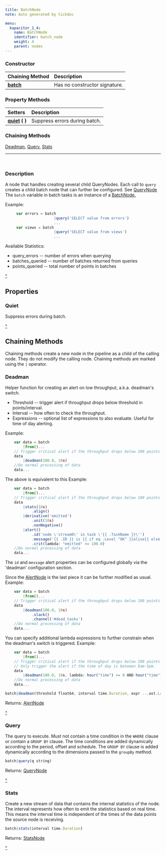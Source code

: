 ```yaml
---
title: BatchNode
note: Auto generated by tickdoc

menu:
  kapacitor_1_4:
    name: BatchNode
    identifier: batch_node
    weight: 4
    parent: nodes
---
```

### Constructor

| Chaining Method | Description |
|:---------|:---------|
| **[batch](#descr)** | Has no constructor signature. |

### Property Methods

| Setters | Description |
|:--------|:------------|
| **[quiet](#quiet)&nbsp;(&nbsp;)** | Suppress errors during batch.  |


### Chaining Methods
[Deadman](/kapacitor/v1.4/nodes/batch_node/#deadman), [Query](/kapacitor/v1.4/nodes/batch_node/#query), [Stats](/kapacitor/v1.4/nodes/batch_node/#stats)
<a id='descr'/><hr/><br/>
### Description

A node that handles creating several child QueryNodes.
Each call to `query` creates a child batch node that
can further be configured. See [QueryNode](/kapacitor/v1.4/nodes/query_node/)
The `batch` variable in batch tasks is an instance of
a [BatchNode.](/kapacitor/v1.4/nodes/batch_node/)

Example:


```javascript
     var errors = batch
                      |query('SELECT value from errors')
                      ...
     var views = batch
                      |query('SELECT value from views')
                      ...
```

Available Statistics:

* query_errors -- number of errors when querying
* batches_queried -- number of batches returned from queries
* points_queried -- total number of points in batches



<a href="javascript:document.getElementsByClassName('article')[0].scrollIntoView();" title="top">^</a>

## Properties

### Quiet

Suppress errors during batch.

<a href="javascript:document.getElementsByClassName('article')[0].scrollIntoView();" title="top">^</a>

## Chaining Methods

Chaining methods create a new node in the pipeline as a child of the calling node.
They do not modify the calling node.
Chaining methods are marked using the `|` operator.


### Deadman

Helper function for creating an alert on low throughput, a.k.a. deadman's switch.

- Threshold -- trigger alert if throughput drops below threshold in points/interval.
- Interval -- how often to check the throughput.
- Expressions -- optional list of expressions to also evaluate. Useful for time of day alerting.

Example:


```javascript
    var data = batch
        |from()...
    // Trigger critical alert if the throughput drops below 100 points per 10s and checked every 10s.
    data
        |deadman(100.0, 10s)
    //Do normal processing of data
    data...
```

The above is equivalent to this
Example:


```javascript
    var data = batch
        |from()...
    // Trigger critical alert if the throughput drops below 100 points per 10s and checked every 10s.
    data
        |stats(10s)
            .align()
        |derivative('emitted')
            .unit(10s)
            .nonNegative()
        |alert()
            .id('node \'stream0\' in task \'{{ .TaskName }}\'')
            .message('{{ .ID }} is {{ if eq .Level "OK" }}alive{{ else }}dead{{ end }}: {{ index .Fields "emitted" | printf "%0.3f" }} points/10s.')
            .crit(lambda: "emitted" <= 100.0)
    //Do normal processing of data
    data...
```

The `id` and `message` alert properties can be configured globally via the 'deadman' configuration section.

Since the [AlertNode](/kapacitor/v1.4/nodes/alert_node/) is the last piece it can be further modified as usual.
Example:


```javascript
    var data = batch
        |from()...
    // Trigger critical alert if the throughput drops below 100 points per 10s and checked every 10s.
    data
        |deadman(100.0, 10s)
            .slack()
            .channel('#dead_tasks')
    //Do normal processing of data
    data...
```

You can specify additional lambda expressions to further constrain when the deadman's switch is triggered.
Example:


```javascript
    var data = batch
        |from()...
    // Trigger critical alert if the throughput drops below 100 points per 10s and checked every 10s.
    // Only trigger the alert if the time of day is between 8am-5pm.
    data
        |deadman(100.0, 10s, lambda: hour("time") >= 8 AND hour("time") <= 17)
    //Do normal processing of data
    data...
```



```javascript
batch|deadman(threshold float64, interval time.Duration, expr ...ast.LambdaNode)
```

Returns: [AlertNode](/kapacitor/v1.4/nodes/alert_node/)

<a href="javascript:document.getElementsByClassName('article')[0].scrollIntoView();" title="top">^</a>

### Query

The query to execute. Must not contain a time condition
in the `WHERE` clause or contain a `GROUP BY` clause.
The time conditions are added dynamically according to the period, offset and schedule.
The `GROUP BY` clause is added dynamically according to the dimensions
passed to the `groupBy` method.


```javascript
batch|query(q string)
```

Returns: [QueryNode](/kapacitor/v1.4/nodes/query_node/)

<a href="javascript:document.getElementsByClassName('article')[0].scrollIntoView();" title="top">^</a>

### Stats

Create a new stream of data that contains the internal statistics of the node.
The interval represents how often to emit the statistics based on real time.
This means the interval time is independent of the times of the data points the source node is receiving.


```javascript
batch|stats(interval time.Duration)
```

Returns: [StatsNode](/kapacitor/v1.4/nodes/stats_node/)

<a href="javascript:document.getElementsByClassName('article')[0].scrollIntoView();" title="top">^</a>
